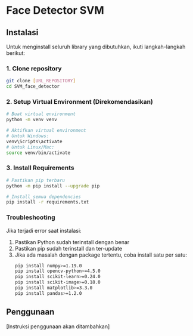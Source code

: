 # Face Detector SVM

## Instalasi

Untuk menginstall seluruh library yang dibutuhkan, ikuti langkah-langkah berikut:

### 1. Clone repository
```bash
git clone [URL_REPOSITORY]
cd SVM_face_detector
```

### 2. Setup Virtual Environment (Direkomendasikan)
```bash
# Buat virtual environment
python -m venv venv

# Aktifkan virtual environment
# Untuk Windows:
venv\Scripts\activate
# Untuk Linux/Mac:
source venv/bin/activate
```

### 3. Install Requirements
```bash
# Pastikan pip terbaru
python -m pip install --upgrade pip

# Install semua dependencies
pip install -r requirements.txt
```

### Troubleshooting

Jika terjadi error saat instalasi:

1. Pastikan Python sudah terinstall dengan benar
2. Pastikan pip sudah terinstall dan ter-update
3. Jika ada masalah dengan package tertentu, coba install satu per satu:
   ```bash
   pip install numpy>=1.19.0
   pip install opencv-python>=4.5.0
   pip install scikit-learn>=0.24.0
   pip install scikit-image>=0.18.0
   pip install matplotlib>=3.3.0
   pip install pandas>=1.2.0
   ```

## Penggunaan

[Instruksi penggunaan akan ditambahkan] 